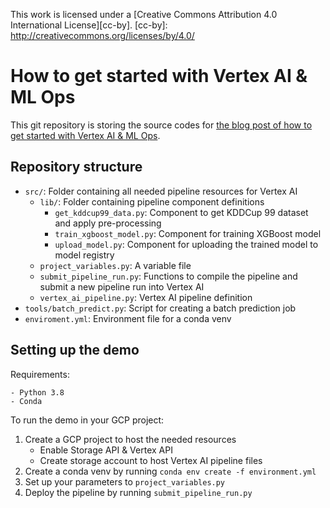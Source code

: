 This work is licensed under a [Creative Commons Attribution 4.0 International License][cc-by].
[cc-by]: http://creativecommons.org/licenses/by/4.0/

# How to get started with Vertex AI & ML Ops

This git repository is storing the source codes for [the blog post of how to get started with Vertex AI & ML Ops]().

## Repository structure
* `src/`: Folder containing all needed pipeline resources for Vertex AI
  * `lib/`: Folder containing pipeline component definitions
    * `get_kddcup99_data.py`: Component to get KDDCup 99 dataset and apply pre-processing
    * `train_xgboost_model.py`: Component for training XGBoost model
    * `upload_model.py`: Component for uploading the trained model to model registry
  * `project_variables.py`: A variable file
  * `submit_pipeline_run.py`: Functions to compile the pipeline and submit a new pipeline run into Vertex AI
  * `vertex_ai_pipeline.py`: Vertex AI pipeline definition
* `tools/batch_predict.py`: Script for creating a batch prediction job
* `enviroment.yml`: Environment file for a conda venv

## Setting up the demo
Requirements:
```
- Python 3.8
- Conda
```

To run the demo in your GCP project:
1. Create a GCP project to host the needed resources
   * Enable Storage API & Vertex API
   * Create storage account to host Vertex AI pipeline files
2. Create a conda venv by running `conda env create -f environment.yml`
3. Set up your parameters to `project_variables.py`
4. Deploy the pipeline by running `submit_pipeline_run.py`
